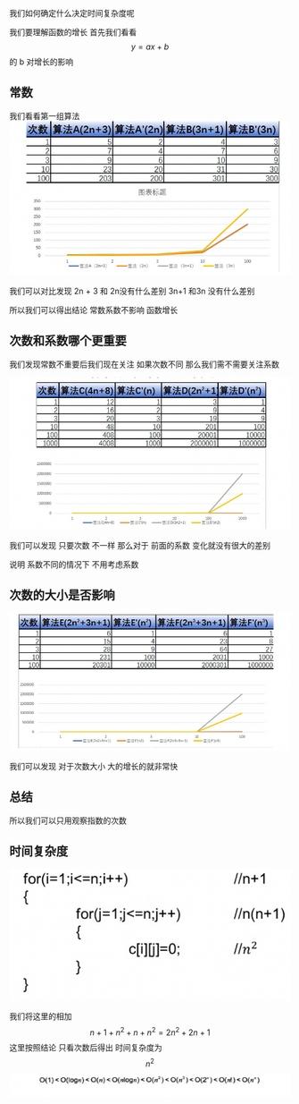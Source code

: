 我们如何确定什么决定时间复杂度呢

我们要理解函数的增长 首先我们看看 
$$
y = ax + b
$$
的 b 对增长的影响

## 常数

我们看看第一组算法![image-20250323212114932](https://raw.githubusercontent.com/Xioaruan912/pic/main/image-20250323212114932.png)

我们可以对比发现 2n + 3 和 2n没有什么差别 3n+1 和3n 没有什么差别

所以我们可以得出结论 常数系数不影响 函数增长

## 次数和系数哪个更重要

我们发现常数不重要后我们现在关注 如果次数不同 那么我们需不需要关注系数

![image-20250323212729641](https://raw.githubusercontent.com/Xioaruan912/pic/main/image-20250323212729641.png)

我们可以发现 只要次数 不一样 那么对于 前面的系数 变化就没有很大的差别

说明 系数不同的情况下 不用考虑系数

## 次数的大小是否影响

![image-20250323212938063](https://raw.githubusercontent.com/Xioaruan912/pic/main/image-20250323212938063.png)

我们可以发现 对于次数大小 大的增长的就非常快

## 总结

所以我们可以只用观察指数的次数

## 时间复杂度

![image-20250323213227430](https://raw.githubusercontent.com/Xioaruan912/pic/main/image-20250323213227430.png)

我们将这里的相加
$$
n + 1 + n^2 + n  + n^2 = 2n^2 + 2n + 1
$$
这里按照结论 只看次数后得出 时间复杂度为 
$$
n^2
$$
![image-20250323213532061](https://raw.githubusercontent.com/Xioaruan912/pic/main/image-20250323213532061.png)